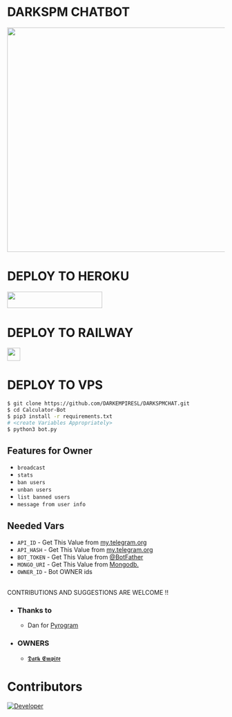 # DARKSPM CHATBOT
<p align="center">
<img src="https://telegra.ph/file/28575e94555f0d5a66d69.jpg" width="520", height="520"></p>



# DEPLOY TO HEROKU

<p align="left"><a href="https://heroku.com/deploy?template=https://github.com/DARKEMPIRESL/DARKSPMCHAT"> <img src="https://img.shields.io/badge/Deploy%20To%20Heroku-black?style=for-the-badge&logo=heroku" width="220" height="38.45"/></a></p>

# DEPLOY TO RAILWAY

<p align="left">
<a href="https://railway.app/new/template?template=https%3A%2F%2Fgithub.com%2FDARKEMPIRESL%2FDARKSPMCHAT"
">
     <img height="30px" src="https://railway.app/button.svg">
  </a>
</p>

</a>
</p>

# DEPLOY TO VPS


```sh
$ git clone https://github.com/DARKEMPIRESL/DARKSPMCHAT.git
$ cd Calculator-Bot
$ pip3 install -r requirements.txt
# <create Variables Appropriately>
$ python3 bot.py
```


## Features for Owner
- `broadcast`
- `stats`
- `ban users`
- `unban users`
- `list banned users`
- `message from user info`

## Needed Vars
- `API_ID` - Get This Value from [my.telegram.org](https://my.telegram.org)
-  `API_HASH` - Get This Value from [my.telegram.org](https://my.telegram.org)
-  `BOT_TOKEN` - Get This Value from [@BotFather](https://my.telegram.org)
-  `MONGO_URI` - Get This Value from [Mongodb.](https://mongodb.com)
-  `OWNER_ID` - Bot OWNER ids
<br><br>

CONTRIBUTIONS AND SUGGESTIONS ARE WELCOME !!


* ### Thanks to
   - Dan for [Pyrogram](https://github.com/Pyrogram)
* ### OWNERS
   
   - [𝕯𝖆𝖗𝖐 𝕰𝖒𝖕𝖎𝖗𝖊](https://t.me/ImDark_Empire)


# Contributors
[![Developer](https://contributors-img.web.app/image?repo=DARKEMPIRESL/DARKSPMCHAT)](https://github.com/DARKEMPIRESL)


